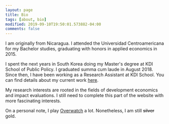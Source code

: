 ```yaml
---
layout: page
title: Bio
tags: [about, bio]
modified: 2019-09-10T19:50:01.573882-04:00
comments: false
---
```


I am originally from Nicaragua. I attended the Universidad Centroamericana for my Bachelor studies, graduating with honors in applied economics in 2015.

I spent the next years in South Korea doing my Master's degree at KDI School of Public Policy. I graduated summa cum laude in August 2018. Since then, I have been working as a Research Assistant at KDI School. You can find details about my current work [here](/research).

My research interests are rooted in the fields of development economics and impact evaluations. I still need to complete this part of the website with more fascinating interests.

On a personal note, I play [Overwatch](https://overwatchleague.com/ko-kr/) a lot. Nonetheless, I am still ~~silver~~ gold.
